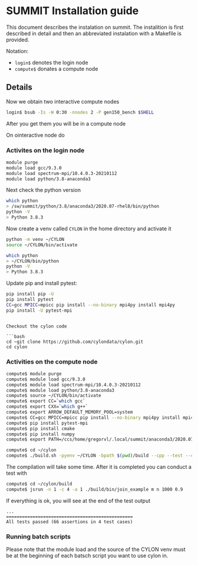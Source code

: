 # SUMMIT Installation guide

This document describes the instalation on summit. 
The instalition is first described in detail and then an abbreviated 
instalation with a Makefile is provided.

Notation:

* `login$` denotes the login node
* `compute$` donates a compute node

## Details

Now we obtain two interactive compute nodes

```bash
login$ bsub -Is -W 0:30 -nnodes 2 -P gen150_bench $SHELL
```

After you get them you will be in a compute node


On ointeractive node do

### Activites on the login node

```bash
module purge
module load gcc/9.3.0
module load spectrum-mpi/10.4.0.3-20210112
module load python/3.8-anaconda3
```

Next check the python version 

```bash
which python
> /sw/summit/python/3.8/anaconda3/2020.07-rhel8/bin/python
python -V
> Python 3.8.3
```

Now create a venv called `CYLON` in the home directory and activate it

```bash
python -m venv ~/CYLON
source ~/CYLON/bin/activate
```

```bash
which python
> ~/CYLON/bin/python
python -V
> Python 3.8.3
```

Update pip and install pytest:

```bash
pip install pip -U
pip install pytest
CC=gcc MPICC=mpicc pip install --no-binary mpi4py install mpi4py
pip install -U pytest-mpi
```
```

Checkout the cylon code

```bash
cd ~git clone https://github.com/cylondata/cylon.git
cd cylon
```


### Activities on the compute node

```bash
compute$ module purge
compute$ module load gcc/9.3.0
compute$ module load spectrum-mpi/10.4.0.3-20210112
compute$ module load python/3.8-anaconda3
compute$ source ~/CYLON/bin/activate
compute$ export CC=`which gcc`
compute$ export CXX=`which g++`
compute$ export ARROW_DEFAULT_MEMORY_POOL=system
compute$ CC=gcc MPICC=mpicc pip install --no-binary mpi4py install mpi4py
compute$ pip install pytest-mpi
compute$ pip install cmake
compute$ pip install numpy
compute$ export PATH=/ccs/home/gregorvl/.local/summit/anaconda3/2020.07/3.8/bin:$PATH

compute$ cd ~/cylon
compute$ ./build.sh -pyenv ~/CYLON -bpath $(pwd)/build --cpp --test --cmake-flags "-DMPI_C_COMPILER=$(which mpicc) -DMPI_CXX_COMPILER=$(which mpicxx)  -DCYLON_CUSTOM_MPIRUN=jsrun -DCYLON_MPIRUN_PARALLELISM_FLAG=\"-n\" " -j 8
```

The compilation will take some time. After it is completed you can conduct a test with

```bash
compute$ cd ~/cylon/build
compute$ jsrun -n 1 -c 4 -a 1 ./build/bin/join_example m n 1000 0.9
```

If everything is ok, you will see at the end of the test output

```
...
================================================
All tests passed (66 assertions in 4 test cases)
```


### Running batch scripts

Please note that the module load and the source of the CYLON venv must be at the beginning of each batsch script you want to use cylon in.
